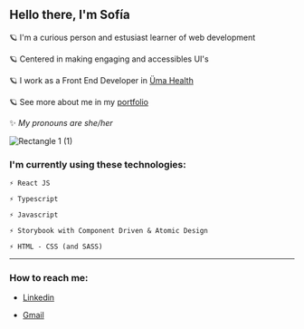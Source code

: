 ## Hello there, I'm Sofía

🪐  I'm a curious person and estusiast learner of web development

🪐  Centered in making engaging and accessibles UI's

🪐 I work as a Front End Developer in <a href="https://umasalud.com/" target="_blank">Üma Health</a>

🪐 See more about me in my [portfolio](https://sofialay.vercel.app/)

✨ *My pronouns are she/her*

![Rectangle 1 (1)](https://user-images.githubusercontent.com/61565638/138537438-258285ea-6e32-4594-9f14-0ba6c20e2c26.png)

### I'm currently using these technologies:

    ⚡ React JS
    
    ⚡ Typescript
    
    ⚡ Javascript
    
    ⚡ Storybook with Component Driven & Atomic Design
    
    ⚡ HTML - CSS (and SASS) 
    
---

<!--[![Top Langs](https://github-readme-stats.vercel.app/api/top-langs/?username=sofialay&layout=compact)](https://github.com/sofialay/github-readme-stats)

<!--![Rectangle 1 (1)](https://user-images.githubusercontent.com/61565638/138537438-258285ea-6e32-4594-9f14-0ba6c20e2c26.png)-->

### How to reach me:
* <a href='https://www.linkedin.com/in/sofialay/' target='_blank'>Linkedin</a>
 
* <a href='mailto:laysofiabelen@gmail.com'>Gmail</a>
